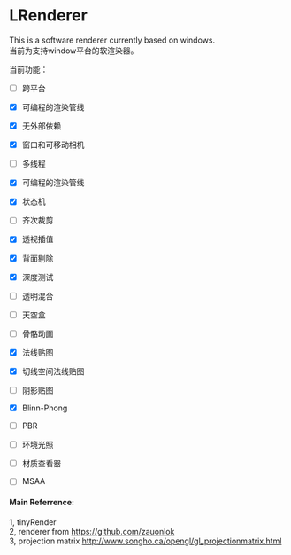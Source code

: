 # LRenderer
This is a software renderer currently based on windows.  
当前为支持window平台的软渲染器。  

当前功能：  


- [ ] 跨平台  
- [x] 可编程的渲染管线  
- [x] 无外部依赖  
- [x] 窗口和可移动相机  
- [ ] 多线程  
- [x] 可编程的渲染管线  
- [x] 状态机    
- [ ] 齐次裁剪  
- [x] 透视插值  
- [x] 背面剔除   
- [x] 深度测试  
- [ ] 透明混合  
- [ ] 天空盒  
- [ ] 骨骼动画  
- [x] 法线贴图  
- [x] 切线空间法线贴图  
- [ ] 阴影贴图  
- [x] Blinn-Phong  
- [ ] PBR  
- [ ] 环境光照  
- [ ] 材质查看器  
- [ ] MSAA



#### Main Referrence:
1, tinyRender  
2, renderer from https://github.com/zauonlok  
3, projection matrix http://www.songho.ca/opengl/gl_projectionmatrix.html  
